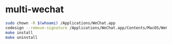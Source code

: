 # multi-wechat


```bash
sudo chown -R $(whoami) /Applications/WeChat.app
codesign --remove-signature /Applications/WeChat.app/Contents/MacOS/WeChat
make install
make uninstall
```


